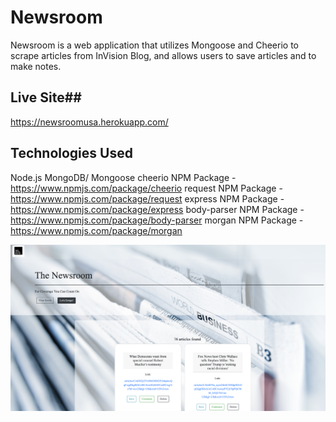 # Newsroom #


Newsroom is a web application that utilizes Mongoose and Cheerio to scrape articles from InVision Blog, and allows users to save articles and to make notes.

## Live Site##
https://newsroomusa.herokuapp.com/

## Technologies Used ##
Node.js
MongoDB/ Mongoose
cheerio NPM Package - https://www.npmjs.com/package/cheerio
request NPM Package - https://www.npmjs.com/package/request
express NPM Package - https://www.npmjs.com/package/express
body-parser NPM Package - https://www.npmjs.com/package/body-parser
morgan NPM Package - https://www.npmjs.com/package/morgan

![newsroom](https://github.com/kellidragon/Newsroom/blob/master/public/uploads/newsroom.png)
